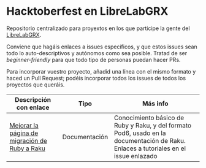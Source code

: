 # Hacktoberfest en LibreLabGRX

Repositorio centralizado para proyextos en los que participe la gente del [LibreLabGRX](https://librelabgrx.cc).

Conviene que hagáis enlaces a issues específicos, y que estos issues sean todo lo auto-descriptivos y autónomos como sea posible. Tratad de ser *beginner-friendly* para que todo tipo de personas puedan hacer PRs.

Para incorporar vuestro proyecto, añadid una línea con el mismo formato y haced un Pull Request; podéis incorporar todos los issues de todos los proyectos que queráis.


| Descripción con enlace                                                             | Tipo                   | Más info                                                                                                       |
|------------------------------------------------------------------------------------|------------------------|--------------------------------------------------------------------------------------------------------------------------------|
| [Mejorar la página de migración de Ruby a Raku](https://github.com/Raku/doc/issues/3652) | Documentación          | Conocimiento básico de Ruby y Raku, y del formato Pod6, usado en la documentación de Raku. Enlaces a tutoriales en el issue enlazado |
